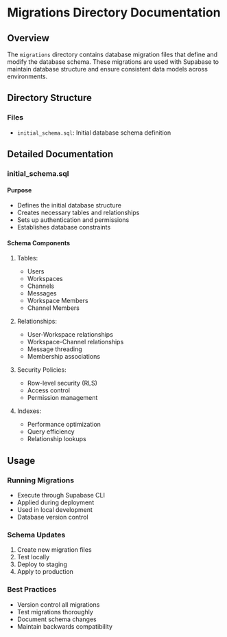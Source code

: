 # Migrations Directory Documentation

## Overview
The `migrations` directory contains database migration files that define and modify the database schema. These migrations are used with Supabase to maintain database structure and ensure consistent data models across environments.

## Directory Structure

### Files
- `initial_schema.sql`: Initial database schema definition

## Detailed Documentation

### initial_schema.sql

#### Purpose
- Defines the initial database structure
- Creates necessary tables and relationships
- Sets up authentication and permissions
- Establishes database constraints

#### Schema Components

1. Tables:
   - Users
   - Workspaces
   - Channels
   - Messages
   - Workspace Members
   - Channel Members

2. Relationships:
   - User-Workspace relationships
   - Workspace-Channel relationships
   - Message threading
   - Membership associations

3. Security Policies:
   - Row-level security (RLS)
   - Access control
   - Permission management

4. Indexes:
   - Performance optimization
   - Query efficiency
   - Relationship lookups

## Usage

### Running Migrations
- Execute through Supabase CLI
- Applied during deployment
- Used in local development
- Database version control

### Schema Updates
1. Create new migration files
2. Test locally
3. Deploy to staging
4. Apply to production

### Best Practices
- Version control all migrations
- Test migrations thoroughly
- Document schema changes
- Maintain backwards compatibility 